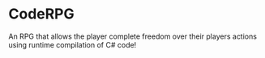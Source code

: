 # CodeRPG
An RPG that allows the player complete freedom over their players actions using runtime compilation of C# code!
